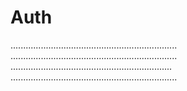 Auth
=============

..................................................................
..................................................................
................................................................
..................................................................